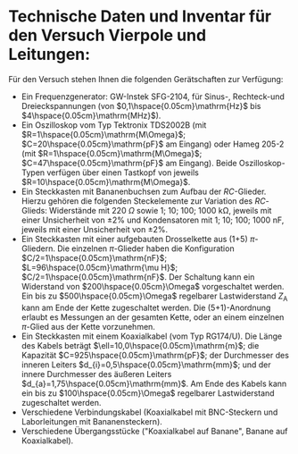 # Technische Daten und Inventar für den Versuch Vierpole und Leitungen:

Für den Versuch stehen Ihnen die folgenden Gerätschaften zur Verfügung:

- Ein Frequenzgenerator: GW-Instek SFG-2104, für Sinus-, Rechteck-und Dreieckspannungen (von $0,1\hspace{0.05cm}\mathrm{Hz}$ bis $4\hspace{0.05cm}\mathrm{MHz}$).
- Ein Oszilloskop vom Typ Tektronix TDS2002B (mit $R=1\hspace{0.05cm}\mathrm{M\Omega}$; $C=20\hspace{0.05cm}\mathrm{pF}$ am Eingang) oder Hameg 205-2 (mit $R=1\hspace{0.05cm}\mathrm{M\Omega}$; $C=47\hspace{0.05cm}\mathrm{pF}$ am Eingang). Beide Oszilloskop-Typen verfügen über einen Tastkopf von jeweils $R=10\hspace{0.05cm}\mathrm{M\Omega}$.
- Ein Steckkasten mit Bananenbuchsen zum Aufbau der $RC$-Glieder. Hierzu gehören die folgenden Steckelemente zur Variation des $RC$-Glieds: Widerstände mit 220 $\Omega$ sowie 1; 10; 100; 1000 $\mathrm{k\Omega}$, jeweils mit einer Unsicherheit von $\pm2\%$ und Kondensatoren mit 1; 10; 100; 1000 $\mathrm{nF}$, jeweils mit einer Unsicherheit von $\pm 2\%$. 
- Ein Steckkasten mit einer aufgebauten Drosselkette aus (1+5) $\pi$-Gliedern. Die einzelnen $\pi$-Glieder haben die Konfiguration $C/2=1\hspace{0.05cm}\mathrm{nF}$; $L=96\hspace{0.05cm}\mathrm{\mu H}$; $C/2=1\hspace{0.05cm}\mathrm{nF}$. Der Schaltung kann ein Widerstand von $200\hspace{0.05cm}\Omega$ vorgeschaltet werden. Ein bis zu $500\hspace{0.05cm}\Omega$ regelbarer Lastwiderstand $Z_{\mathrm{A}}$ kann am Ende der Kette zugeschaltet werden. Die (5+1)-Anordnung erlaubt es Messungen an der gesamten Kette, oder an einem einzelnen $\pi$-Glied aus der Kette vorzunehmen.
- Ein Steckkasten mit einem Koaxialkabel (vom Typ RG174/U). Die Länge des Kabels beträgt $\ell=10,0\hspace{0.05cm}\mathrm{m}$; die Kapazität $C=925\hspace{0.05cm}\mathrm{pF}$; der Durchmesser des inneren Leiters $d_{i}=0,5\hspace{0.05cm}\mathrm{mm}$; und der innere Durchmesser des äußeren Leiters $d_{a}=1,75\hspace{0.05cm}\mathrm{mm}$. Am Ende des Kabels kann ein bis zu $100\hspace{0.05cm}\Omega$ regelbarer Lastwiderstand zugeschaltet werden.
- Verschiedene Verbindungskabel (Koaxialkabel mit BNC-Steckern und Laborleitungen mit Bananensteckern).
- Verschiedene Übergangsstücke ("Koaxialkabel auf Banane", Banane auf Koaxialkabel).
